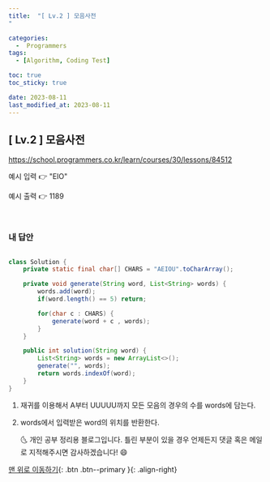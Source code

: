 ```yaml
---
title:  "[ Lv.2 ] 모음사전
" 

categories:
  -  Programmers
tags:
  - [Algorithm, Coding Test]

toc: true
toc_sticky: true

date: 2023-08-11
last_modified_at: 2023-08-11
---
```



## [ Lv.2 ] 모음사전

<a>https://school.programmers.co.kr/learn/courses/30/lessons/84512</a>

예시 입력 👉 "EIO"

예시 출력 👉 1189


<br>

### 내 답안

```java

class Solution {
    private static final char[] CHARS = "AEIOU".toCharArray();

    private void generate(String word, List<String> words) {
        words.add(word);
        if(word.length() == 5) return;

        for(char c : CHARS) {
            generate(word + c , words);
        }
    }

    public int solution(String word) {
        List<String> words = new ArrayList<>();
        generate("", words);
        return words.indexOf(word);
    }
}
```
1. 재귀를 이용해서 A부터 UUUUU까지 모든 모음의 경우의 수를 words에 담는다.
2. words에서 입력받은 word의 위치를 반환한다.


    🌜 개인 공부 정리용 블로그입니다. 틀린 부분이 있을 경우 
    언제든지 댓글 혹은 메일로 지적해주시면 감사하겠습니다! 😄

[맨 위로 이동하기](#){: .btn .btn--primary }{: .align-right}